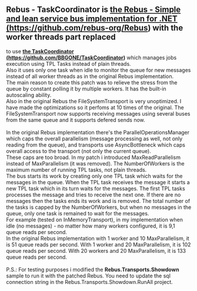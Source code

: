 ## Rebus - TaskCoordinator is <a href="https://github.com/rebus-org/Rebus" target="_blank"><b>the Rebus - Simple and lean service bus implementation for .NET (https://github.com/rebus-org/Rebus)</b></a> with the worker threads part replaced 
to use <a href="https://github.com/BBGONE/TaskCoordinator" target="_blank"><b>the TaskCoordinator (https://github.com/BBGONE/TaskCoordinator)</b></a> which manages jobs execution using TPL Tasks instead
of plain threads. 
<br/>
Also it uses only one task when idle to monitor the queue for new messages instead of all worker threads as in the original Rebus implementation.
<br/>
The main reason to create this patch was to relieve the stress from the queue by constant polling it by multiple workers.
It has the built-in autoscaling ability.
<br/>
Also in the original Rebus the FileSystemTransport is very unoptimized.
I have made the optimizations so it perfoms at 10 times of the original. 
The FileSystemTransport now supports receiving messages using several buses from the same queue
and it supports defered sends now.
<br/>
<br/>
In the original Rebus implementation there's the ParallelOperationsManager which caps the overall parallelism 
(message processing as well, not only reading from the queue), 
and transports use AsyncBottleneck which caps overall access to the transport (not only the current queue).
<br/>
These caps are too broad. In my patch i introduced MaxReadParallelism instead of MaxParallelism (it was removed).
The NumberOfWorkers is the maximum number of running TPL tasks, not plain threads.
<br/> 
The bus starts its work by creating only one TPL task which waits for the messages in the queue.
When the TPL task receives the message it starts a new TPL task which in its turn waits for the messages.
The first TPL tasks processes the message and tries to receive the next one. If there are no messages then
the tasks ends its work and is removed. The total number of the tasks is capped by the NumberOfWorkers,
but when no messages in the queue, only one task is remained to wait for the messages.
<br/>
For example (tested on InMemoryTransport), in my implementation when idle (no messages) - no matter how many workers configured, it is 9,1 queue reads per second.
<br/> 
In the original Rebus implementation with 1 worker and 10 MaxParallelism, it is 51 queue reads per second. 
With 1 worker and 20 MaxParallelism, it is 102 queue reads per second.
With 20 workers and 20 MaxParallelism, it is 133 queue reads per second.
<br/> 
<br/>
P.S.: 
For testing purposes i modified the <b>Rebus.Transports.Showdown</b> sample to run it with the patched Rebus. 
You need to update the sql connection string in the Rebus.Transports.Showdown.RunAll project.
